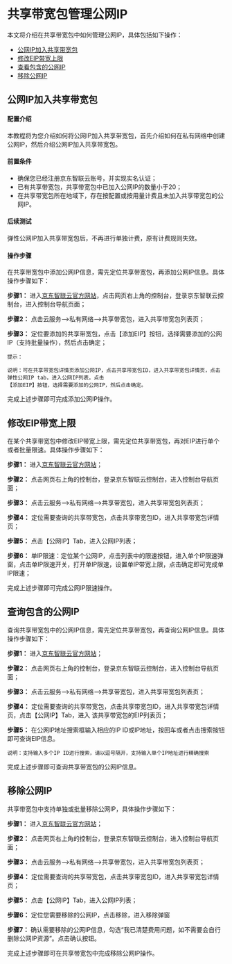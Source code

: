 # 共享带宽包管理公网IP
本文将介绍在共享带宽包中如何管理公网IP，具体包括如下操作：
- [公网IP加入共享带宽包](instance-type-family#user-content-1)
- [修改EIP带宽上限](instance-type-family#user-content-2)
- [查看包含的公网IP](instance-type-family#user-content-3)
- [移除公网IP](instance-type-family#user-content-4)

## 公网IP加入共享带宽包
<div id="user-content-1"></div>

#### 配置介绍

本教程将为您介绍如何将公网IP加入共享带宽包，首先介绍如何在私有网络中创建公网IP，然后介绍公网IP加入共享带宽包。

#### 前置条件

- 确保您已经注册京东智联云账号，并实现实名认证；
- 已有共享带宽包，共享带宽包中已加入公网IP的数量小于20；
- 在共享带宽包所在地域下，存在按配置或按用量计费且未加入共享带宽包的公网IP。


#### 后续测试

弹性公网IP加入共享带宽包后，不再进行单独计费，原有计费规则失效。


#### 操作步骤
 在共享带宽包中添加公网IP信息，需先定位共享带宽包，再添加公网IP信息。具体操作步骤如下：

**步骤1：** 进入[京东智联云官方网站](https://www.jdcloud.com/)，点击网页右上角的控制台，登录京东智联云控制台，进入控制台导航页面；

**步骤2：** 点击云服务-->私有网络-->共享带宽包，进入共享带宽包列表页；

**步骤3：** 定位要添加的共享带宽包，点击【添加EIP】按钮，选择需要添加的公网IP（支持批量操作），然后点击确定；

```
提示：
```
```
说明：可在共享带宽包详情页添加公网IP，点击共享带宽包ID，进入共享带宽包详情页，点击弹性公网IP tab，进入公网IP列表，点击
【添加EIP】按钮，选择需要添加的公网IP，然后点击确定。
```
完成上述步骤即可完成添加公网IP操作。



## 修改EIP带宽上限
<div id="user-content-2"></div>

在某个共享带宽包中修改EIP带宽上限，需先定位共享带宽包，再对EIP进行单个或者批量限速。具体操作步骤如下：

**步骤1：** 进入[京东智联云官方网站](https://www.jdcloud.com/)；

**步骤2：** 点击网页右上角的控制台，登录京东智联云控制台，进入控制台导航页面；

**步骤3：** 点击云服务-->私有网络-->共享带宽包，进入共享带宽包列表页；

**步骤4：** 定位需要查询的共享带宽包，点击共享带宽包ID，进入共享带宽包详情页；

**步骤5：** 点击【公网IP】Tab，进入公网IP列表；

**步骤6：** 单IP限速：定位某个公网IP，点击列表中的限速按钮，进入单个IP限速弹窗，点击单IP限速开关，打开单IP限速，设置单IP带宽上限，点击确定即可完成单IP限速；

完成上述步骤即可完成公网IP限速操作。

## 查询包含的公网IP
<div id="user-content-3"></div>

查询共享带宽包中的公网IP信息，需先定位共享带宽包，再查询公网IP信息。具体操作步骤如下：

**步骤1：** 进入[京东智联云官方网站](https://www.jdcloud.com/)；

**步骤2：** 点击网页右上角的控制台，登录京东智联云控制台，进入控制台导航页面；

**步骤3：** 点击云服务-->私有网络-->共享带宽包，进入共享带宽包列表页；

**步骤4：** 定位需要查询的共享带宽包，点击共享带宽包ID，进入共享带宽包详情页，点击【公网IP】Tab，进入 该共享带宽包的EIP列表页；

**步骤5：** 在公网IP地址搜索框输入相应的IP ID或IP地址，按回车或者点击搜索按钮即可查询EIP信息。
```
说明：支持输入多个IP ID进行搜索，请以逗号隔开，支持输入单个IP地址进行精确搜索
```

完成上述步骤即可查询共享带宽包的公网IP信息。



## 移除公网IP
<div id="user-content-4"></div>

共享带宽包中支持单独或批量移除公网IP，具体操作步骤如下：

**步骤1：** 进入[京东智联云官方网站](https://www.jdcloud.com/)；

**步骤2：** 点击网页右上角的控制台，登录京东智联云控制台，进入控制台导航页面；

**步骤3：** 点击云服务-->私有网络-->共享带宽包，进入共享带宽包列表页；

**步骤4：** 定位需要查询的共享带宽包，点击共享带宽包ID，进入共享带宽包详情页；

**步骤5：** 点击【公网IP】Tab，进入公网IP列表；

**步骤6：** 定位您需要移除的公网IP，点击移除，进入移除弹窗

**步骤7：** 确认需要移除的公网IP信息，勾选“我已清楚费用问题，如不需要会自行删除公网IP资源”。点击确认按钮。

完成上述步骤即可在共享带宽包中完成移除公网IP操作。
